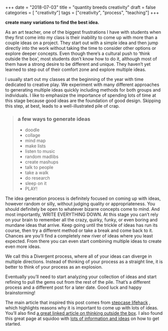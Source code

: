 +++
date = "2018-07-03"
title = "quantity breeds creativity"
draft = false
categories = [ "creativity"]
tags = ["creativity", "process", "teaching"]
+++

**create many variations to find the best idea.**  

<!--more-->

As an art teacher, one of the biggest frustrations I have with students when they first come into my class is their inability to come up with more than a couple ideas on a project. They start out with a simple idea and then jump directly into the work without taking the time to consider other options or explore deeper concepts. Even though there’s a cultural push to ‘think outside the box’, most students don’t know how to do it, although most of them have a strong desire to be different and unique. They haven’t yet learned to step out of their comfort zone and explore multiple ideas.

I usually start out my classes at the beginning of the year with time dedicated to creative play. We experiment with many different approaches to generating multiple ideas quickly including methods for both groups and individuals. I like to emphasize the importance of spending lots of time at this stage because good ideas are the foundation of good design. Skipping this step, at best, leads to a well-illustrated pile of crap.

> ### a few ways to generate ideas 
> - doodle
> - collage
> - mind map
> - make lists
> - listen to music
> - random madlibs
> - create mashups
> - talk to people
> - take a walk
> - do research
> - sleep on it
> - PLAY!

The idea generation process is definitely focused on coming up with ideas, however random or silly, without judging quality or appropriateness. You should definitely be open to whatever bizarre concepts come to mind. And most importantly, WRITE EVERYTHING DOWN. At this stage you can’t rely on your brain to remember all the crazy, quirky, funky, or even boring and mundane ideas that arrive. Keep going until the trickle of ideas has run its course, then try a different method or take a break and come back to it. Chances are you’ll find a completely new river of ideas where you least expected. From there you can even start combining multiple ideas to create even more ideas.

We call this a Divergent process, where all of your ideas can diverge in multiple directions. Instead of thinking of your process as a straight line, it is better to think of your process as an explosion. 

Eventually you’ll need to start analyzing your collection of ideas and start refining to pull the gems out from the rest of the pile. That’s a different process and a different post for a later date. Good luck and happy brainstorming!

The main article that inspired this post comes from <a title="Quantity Breeds Creativity" href="http://www.lifehack.org/articles/productivity/quantity-aids-creativity.html" target="_blank" shape="rect">stepcase lifehack</a> , which highlights reasons why it is important to come up with lots of ideas. You’ll also find <a title="think outside the box" href="http://www.lifehack.org/articles/productivity/11-ways-to-think-outside-the-box.html" target="_blank" shape="rect">a great linked article on thinking outside the box</a>. I also found this great page at squidoo with <a title="how to create ideas" href="http://www.squidoo.com/creatingideas#module124575071" target="_blank" shape="rect">lots of information and ideas</a> on how to get started.


